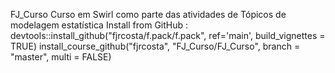 FJ_Curso
Curso em Swirl como parte das atividades de Tópicos de modelagem estatística
Install from GitHub :  devtools::install_github("fjrcosta/f.pack/f.pack", ref='main',  build_vignettes = TRUE)
install_course_github("fjrcosta", "FJ_Curso/FJ_Curso", branch = "master", multi = FALSE)
